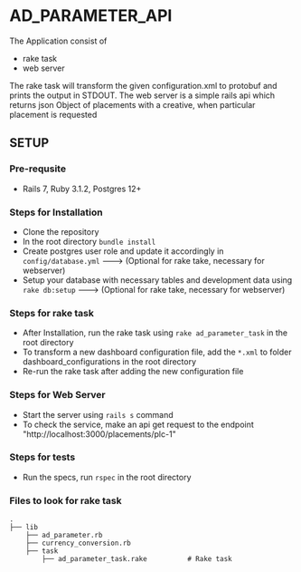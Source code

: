 # AD_PARAMETER_API

The Application consist of

- rake task
- web server

The rake task will transform the given configuration.xml to protobuf and prints the output in STDOUT. The web server is a simple rails api which returns json Object of placements with a creative, when particular placement is requested

## SETUP

### Pre-requsite

- Rails 7, Ruby 3.1.2, Postgres 12+

### Steps for Installation

- Clone the repository
- In the root directory ```bundle install```
- Create postgres user role and update it accordingly in ```config/database.yml``` ---> (Optional for rake take, necessary for webserver)
- Setup your database with necessary tables and development data using ```rake db:setup``` ---> (Optional for rake take, necessary for webserver)

### Steps for rake task

- After Installation, run the rake task using ```rake ad_parameter_task``` in the root directory
- To transform a new dashboard configuration file, add the ```*.xml``` to folder dashboard_configurations in the root directory
- Re-run the rake task after adding the new configuration file

### Steps for Web Server

- Start the server using ```rails s``` command
- To check the service, make an api get request to the endpoint "http://localhost:3000/placements/plc-1"

### Steps for tests

- Run the specs, run ```rspec``` in the root directory

### Files to look for rake task

    .
    ├── lib
        ├── ad_parameter.rb
        ├── currency_conversion.rb            
        ├── task                       
            ├── ad_parameter_task.rake          # Rake task

